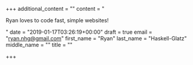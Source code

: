 +++
additional_content = ""
content = "<p>Ryan loves to code fast, simple websites!</p>"
date = "2019-01-17T03:26:19+00:00"
draft = true
email = "ryan.nhg@gmail.com"
first_name = "Ryan"
last_name = "Haskell-Glatz"
middle_name = ""
title = ""

+++
